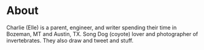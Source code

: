 # About

Charlie (Elle) is a parent, engineer, and writer spending their time in Bozeman, MT and Austin, TX. Song Dog (coyote) lover and photographer of invertebrates. They also draw and tweet and stuff.